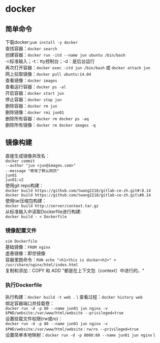 # docker
## 简单命令
下载docker:`yum install -y docker` \
查找容器：`docker search` \
创建容器：`docker run -itd --name jun ubuntu /bin/bash` \
  -i:标准输入；-t：tty控制台；-d：是后台运行 \
再次打开容器：`docker exec -itd jun /bin/bash` 或 `docker attach jun` \
网上拉取镜像：`docker pull ubuntu:14.04` \
查看镜像：`docker images` \
查看运行容器：`docker ps -al` \
开启容器：`docker start jun` \
停止容器：`docker stop jun` \
删除容器：`docker rm jun` \
删除镜像：`docker rmi jun01` \
删除所有容器：`docker rm docker ps -aq` \
删除所有镜像：`docker rm docker images -q`
## 镜像构建
直接生成镜像并改名： \
`docker commit` \
`--author "jun <jun@images.com>"` \
`--message "修改了默认网页"` \
`jun01` \
`jun01:v2` \
使用git repo构建： \
`docker build https://github.com/twang2218/gitlab-ce-zh.git#:8.14` \
`docker build https://github.com/twang2218/gitlab-ce-zh.git\#8.14` \
使用tar压缩包构建： \
`docker build http://server/context.tar.gz` \
从标准输入中读取Dockerfile进行构建: \
`docker build - < Dockerfile`
###  镜像配置文件
`vim Dockerfile` \
基础镜像：`FROM nginx` \
虚悬镜像：即空镜像 \
容器里跑命令：`RUN echo "<h1>this is docker<h2>" > /usr/share/nginx/html/index.html` \
复制和添加：COPY 和 ADD "都是在上下文包（context）中进行的，"
### 执行Dockerfile
执行构建：`docker build -t web .` \ 
查看过程：`docker history web` \
绑定容器端口并挂载卷： \
`docker run -d -p 80 --name jun01 jun nginx -v $PWD/website:/var/www/html/website --privileged=true ` \
设置挂载文件权限(rw或ro)： \
`docker run -d -p 80 --name jun01 jun nginx -v $PWD/website:/var/www/html/website：rw/ro --privileged=true ` \
设置简单本地映射：`docker run -d -p 8080:80 --name jun01 jun nginx` \


